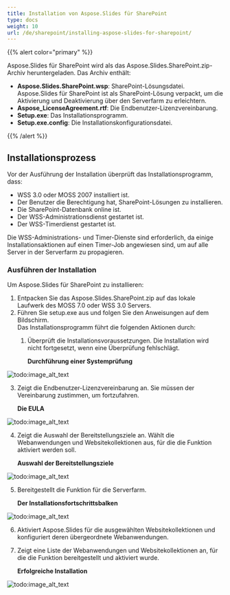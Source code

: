 ```yaml
---  
title: Installation von Aspose.Slides für SharePoint  
type: docs  
weight: 10  
url: /de/sharepoint/installing-aspose-slides-for-sharepoint/  
---  
```


{{% alert color="primary" %}}  

Aspose.Slides für SharePoint wird als das Aspose.Slides.SharePoint.zip-Archiv heruntergeladen. Das Archiv enthält:  

- **Aspose.Slides.SharePoint.wsp**: SharePoint-Lösungsdatei. Aspose.Slides für SharePoint ist als SharePoint-Lösung verpackt, um die Aktivierung und Deaktivierung über den Serverfarm zu erleichtern.  
- **Aspose_LicenseAgreement.rtf**: Die Endbenutzer-Lizenzvereinbarung.  
- **Setup.exe**: Das Installationsprogramm.  
- **Setup.exe.config**: Die Installationskonfigurationsdatei.  

{{% /alert %}}  
## **Installationsprozess**  
Vor der Ausführung der Installation überprüft das Installationsprogramm, dass:  

- WSS 3.0 oder MOSS 2007 installiert ist.  
- Der Benutzer die Berechtigung hat, SharePoint-Lösungen zu installieren.  
- Die SharePoint-Datenbank online ist.  
- Der WSS-Administrationsdienst gestartet ist.  
- Der WSS-Timerdienst gestartet ist.  

Die WSS-Administrations- und Timer-Dienste sind erforderlich, da einige Installationsaktionen auf einen Timer-Job angewiesen sind, um auf alle Server in der Serverfarm zu propagieren.  
### **Ausführen der Installation**  
Um Aspose.Slides für SharePoint zu installieren:  

1. Entpacken Sie das Aspose.Slides.SharePoint.zip auf das lokale Laufwerk des MOSS 7.0 oder WSS 3.0 Servers.  
2. Führen Sie setup.exe aus und folgen Sie den Anweisungen auf dem Bildschirm.  
   Das Installationsprogramm führt die folgenden Aktionen durch:  
   1. Überprüft die Installationsvoraussetzungen. Die Installation wird nicht fortgesetzt, wenn eine Überprüfung fehlschlägt.  

      **Durchführung einer Systemprüfung**  

![todo:image_alt_text](installing-aspose-slides-for-sharepoint_1.png)  

3. Zeigt die Endbenutzer-Lizenzvereinbarung an. Sie müssen der Vereinbarung zustimmen, um fortzufahren.  

   **Die EULA**  

![todo:image_alt_text](installing-aspose-slides-for-sharepoint_2.png)  

4. Zeigt die Auswahl der Bereitstellungsziele an. Wählt die Webanwendungen und Websitekollektionen aus, für die die Funktion aktiviert werden soll.  

   **Auswahl der Bereitstellungsziele**  

![todo:image_alt_text](installing-aspose-slides-for-sharepoint_3.png)  

5. Bereitgestellt die Funktion für die Serverfarm.  

   **Der Installationsfortschrittsbalken**  

![todo:image_alt_text](installing-aspose-slides-for-sharepoint_4.png)  

6. Aktiviert Aspose.Slides für die ausgewählten Websitekollektionen und konfiguriert deren übergeordnete Webanwendungen.  
7. Zeigt eine Liste der Webanwendungen und Websitekollektionen an, für die die Funktion bereitgestellt und aktiviert wurde.  

   **Erfolgreiche Installation**  

![todo:image_alt_text](installing-aspose-slides-for-sharepoint_5.png)  